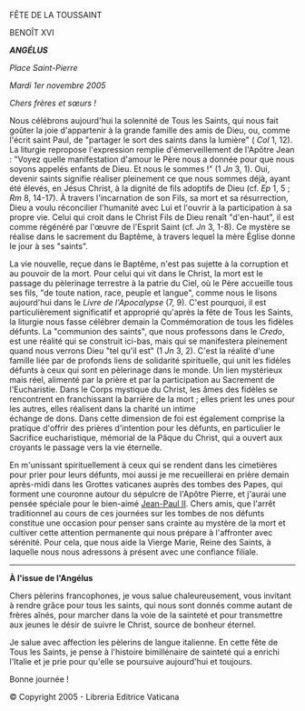 FÊTE DE LA TOUSSAINT

BENOÎT XVI

***ANGÉLUS***

*Place Saint-Pierre*

*Mardi 1er novembre 2005*

*Chers frères et sœurs !*

Nous célébrons aujourd'hui la solennité de Tous les Saints, qui nous fait goûter la joie d'appartenir à la grande famille des amis de Dieu, ou, comme l'écrit saint Paul, de "partager le sort des saints dans la lumière" ( *Col* 1, 12). La liturgie repropose l'expression remplie d'émerveillement de l'Apôtre Jean : "Voyez quelle manifestation d'amour le Père nous a donnée pour que nous soyons appelés enfants de Dieu. Et nous le sommes !" (1 *Jn* 3, 1). Oui, devenir saints signifie réaliser pleinement ce que nous sommes déjà, ayant été élevés, en Jésus Christ, à la dignité de fils adoptifs de Dieu (cf. *Ep* 1, 5 ; *Rm* 8, 14-17). À travers l'incarnation de son Fils, sa mort et sa résurrection, Dieu a voulu réconcilier l'humanité avec Lui et l'ouvrir à la participation à sa propre vie. Celui qui croit dans le Christ Fils de Dieu renaît "d'en-haut", il est comme régénéré par l'œuvre de l'Esprit Saint (cf. *Jn* 3, 1-8). Ce mystère se réalise dans le sacrement du Baptême, à travers lequel la mère Église donne le jour à ses "saints".

La vie nouvelle, reçue dans le Baptême, n'est pas sujette à la corruption et au pouvoir de la mort. Pour celui qui vit dans le Christ, la mort est le passage du pèlerinage terrestre à la patrie du Ciel, où le Père accueille tous ses fils, "de toute nation, race, peuple et langue", comme nous le lisons aujourd'hui dans le *Livre de l'Apocalypse* (7, 9). C'est pourquoi, il est particulièrement significatif et approprié qu'après la fête de Tous les Saints, la liturgie nous fasse célébrer demain la Commémoration de tous les fidèles défunts. La "communion des saints", que nous professons dans le *Credo*, est une réalité qui se construit ici-bas, mais qui se manifestera pleinement quand nous verrons Dieu "tel qu'il est" (1 *Jn* 3, 2). C'est la réalité d'une famille liée par de profonds liens de solidarité spirituelle, qui unit les fidèles défunts à ceux qui sont en pèlerinage dans le monde. Un lien mystérieux mais réel, alimenté par la prière et par la participation au Sacrement de l'Eucharistie. Dans le Corps mystique du Christ, les âmes des fidèles se rencontrent en franchissant la barrière de la mort ; elles prient les unes pour les autres, elles réalisent dans la charité un intime échange de dons. Dans cette dimension de foi est également comprise la pratique d'offrir des prières d'intention pour les défunts, en particulier le Sacrifice eucharistique, mémorial de la Pâque du Christ, qui a ouvert aux croyants le passage vers la vie éternelle.

En m'unissant spirituellement à ceux qui se rendent dans les cimetières pour prier pour leurs défunts, moi aussi je me recueillerai en prière demain après-midi dans les Grottes vaticanes auprès des tombes des Papes, qui forment une couronne autour du sépulcre de l'Apôtre Pierre, et j'aurai une pensée spéciale pour le bien-aimé [Jean-Paul II](http://w2.vatican.va/content/john-paul-ii/fr.html). Chers amis, que l'arrêt traditionnel au cours de ces journées sur les tombes de nos défunts constitue une occasion pour penser sans crainte au mystère de la mort et cultiver cette attention permanente qui nous prépare à l'affronter avec sérénité. Pour cela, que nous aide la Vierge Marie, Reine des Saints, à laquelle nous nous adressons à présent avec une confiance filiale.

* * *

**À l'issue de l'Angélus**

Chers pèlerins francophones, je vous salue chaleureusement, vous invitant à rendre grâce pour tous les saints, qui nous sont donnés comme autant de frères aînés, pour marcher dans la voie de la sainteté et pour transmettre aux jeunes le désir de suivre le Christ, source de bonheur éternel.

Je salue avec affection les pèlerins de langue italienne. En cette fête de Tous les Saints, je pense à l'histoire bimillénaire de sainteté qui a enrichi l'Italie et je prie pour qu'elle se poursuive aujourd'hui et toujours.

Bonne journée !

© Copyright 2005 - Libreria Editrice Vaticana